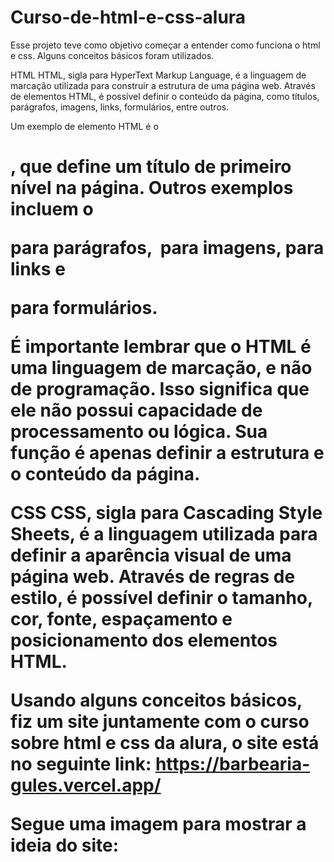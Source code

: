 # Curso-de-html-e-css-alura

Esse projeto teve como objetivo começar a entender como funciona o html e css. Alguns conceitos básicos foram utilizados.

HTML
HTML, sigla para HyperText Markup Language, é a linguagem de marcação utilizada para construir a estrutura de uma página web. Através de elementos HTML, é possível definir o conteúdo da página, como títulos, parágrafos, imagens, links, formulários, entre outros.

Um exemplo de elemento HTML é o <h1>, que define um título de primeiro nível na página. Outros exemplos incluem o <p> para parágrafos, <img> para imagens, <a> para links e <form> para formulários.

É importante lembrar que o HTML é uma linguagem de marcação, e não de programação. Isso significa que ele não possui capacidade de processamento ou lógica. Sua função é apenas definir a estrutura e o conteúdo da página.

CSS
CSS, sigla para Cascading Style Sheets, é a linguagem utilizada para definir a aparência visual de uma página web. Através de regras de estilo, é possível definir o tamanho, cor, fonte, espaçamento e posicionamento dos elementos HTML.

Usando alguns conceitos básicos, fiz um site juntamente com o curso sobre html e css da alura, o site está no seguinte link: https://barbearia-gules.vercel.app/

Segue uma imagem para mostrar a ideia do site: 
